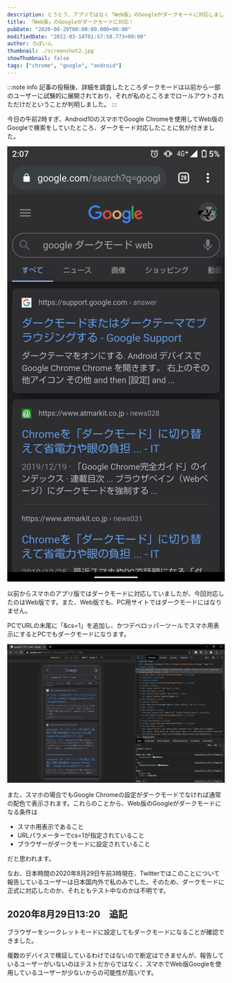 ```yaml
---
description: とうとう、アプリではなく「Web版」のGoogleがダークモードに対応しました。
title: 「Web版」のGoogleがダークモードに対応！
pubDate: "2020-08-29T00:00:00.000+09:00"
modifiedDate: "2022-03-14T01:57:58.773+09:00"
author: ろぼいん
thumbnail: ./screenshot2.jpg
showThumbnail: false
tags: ["chrome", "google", "android"]
---
```


:::note info
記事の投稿後、詳細を調査したところダークモードは以前から一部のユーザーに試験的に展開されており、それが私のところまでロールアウトされただけだということが判明しました。
:::

今日の午前2時すぎ、Android10のスマホでGoogle Chromeを使用してWeb版のGoogleで検索をしていたところ、ダークモード対応したことに気が付きました。

![スクリーンショット](./screenshot.jpg)

以前からスマホのアプリ版ではダークモードに対応していましたが、今回対応したのはWeb版です。また、Web版でも、PC用サイトではダークモードにはなりません。

PCでURLの末尾に「&cs=1」を追加し、かつデベロッパーツールでスマホ用表示にするとPCでもダークモードになります。

![スクリーンショット](./screenshot2.jpg)

また、スマホの場合でもGoogle Chromeの設定がダークモードでなければ通常の配色で表示されます。これらのことから、Web版のGoogleがダークモードになる条件は

- スマホ用表示であること
- URLパラメーターでcs=1が指定されていること
- ブラウザーがダークモードに設定されていること

だと思われます。

なお、日本時間の2020年8月29日午前3時現在、Twitterではこのことについて報告しているユーザーは日本国内外で私のみでした。そのため、ダークモードに正式に対応したのか、それともテスト中なのかは不明です。

## 2020年8月29日13:20　追記

ブラウザーをシークレットモードに設定してもダークモードになることが確認できました。

複数のデバイスで検証しているわけではないので断定はできませんが、報告しているユーザーがいないのはテストだからではなく、スマホでWeb版Googleを使用しているユーザーが少ないからの可能性が高いです。
